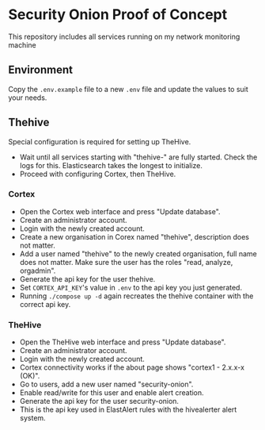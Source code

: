 # Security Onion Proof of Concept

This repository includes all services running on my network monitoring machine

## Environment

Copy the `.env.example` file to a new `.env` file and update the values to suit your needs.

## Thehive

Special configuration is required for setting up TheHive.
- Wait until all services starting with "thehive-" are fully started. Check the logs for this. Elasticsearch takes the longest to initialize.
- Proceed with configuring Cortex, then TheHive.

### Cortex

- Open the Cortex web interface and press "Update database".
- Create an administrator account.
- Login with the newly created account.
- Create a new organisation in Corex named "thehive", description does not matter.
- Add a user named "thehive" to the newly created organisation, full name does not matter. Make sure the user has the roles "read, analyze, orgadmin".
- Generate the api key for the user thehive.
- Set `CORTEX_API_KEY`'s value in `.env` to the api key you just generated.
- Running `./compose up -d` again recreates the thehive container with the correct api key.

### TheHive

- Open the TheHive web interface and press "Update database".
- Create an administrator account.
- Login with the newly created account.
- Cortex connectivity works if the about page shows "cortex1 - 2.x.x-x (OK)".
- Go to users, add a new user named "security-onion".
- Enable read/write for this user and enable alert creation.
- Generate the api key for the user security-onion.
- This is the api key used in ElastAlert rules with the hivealerter alert system.